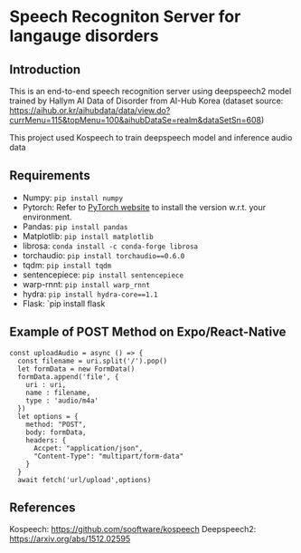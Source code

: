 # Speech Recogniton Server for langauge disorders

## Introduction
This is an end-to-end speech recognition server using deepspeech2 model trained by Hallym AI Data of Disorder from AI-Hub Korea
(dataset source: https://aihub.or.kr/aihubdata/data/view.do?currMenu=115&topMenu=100&aihubDataSe=realm&dataSetSn=608)

This project used Kospeech to train deepspeech model and inference audio data

## Requirements

* Numpy: `pip install numpy`
* Pytorch: Refer to [PyTorch website](http://pytorch.org/) to install the version w.r.t. your environment.   
* Pandas: `pip install pandas` 
* Matplotlib: `pip install matplotlib`
* librosa: `conda install -c conda-forge librosa` 
* torchaudio: `pip install torchaudio==0.6.0` 
* tqdm: `pip install tqdm`
* sentencepiece: `pip install sentencepiece` 
* warp-rnnt: `pip install warp_rnnt` 
* hydra: `pip install hydra-core==1.1`
* Flask: `pip install flask

## Example of POST Method on Expo/React-Native

```
const uploadAudio = async () => {
  const filename = uri.split('/').pop()
  let formData = new FormData()
  formData.append('file', {
    uri : uri,
    name : filename,
    type : 'audio/m4a'
  })
  let options = {
    method: "POST",
    body: formData,
    headers: {
      Accpet: "application/json",
      "Content-Type": "multipart/form-data"
    }
  }
  await fetch('url/upload',options)
```

## References
Kospeech: https://github.com/sooftware/kospeech
Deepspeech2: https://arxiv.org/abs/1512.02595

